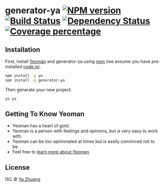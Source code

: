 # generator-ya [![NPM version][npm-image]][npm-url] [![Build Status][travis-image]][travis-url] [![Dependency Status][daviddm-image]][daviddm-url] [![Coverage percentage][coveralls-image]][coveralls-url]
> 

## Installation

First, install [Yeoman](http://yeoman.io) and generator-ya using [npm](https://www.npmjs.com/) (we assume you have pre-installed [node.js](https://nodejs.org/)).

```bash
npm install -g yo
npm install -g generator-ya
```

Then generate your new project:

```bash
yo ya
```

## Getting To Know Yeoman

 * Yeoman has a heart of gold.
 * Yeoman is a person with feelings and opinions, but is very easy to work with.
 * Yeoman can be too opinionated at times but is easily convinced not to be.
 * Feel free to [learn more about Yeoman](http://yeoman.io/).

## License

ISC © [Ya Zhuang]()


[npm-image]: https://badge.fury.io/js/generator-ya.svg
[npm-url]: https://npmjs.org/package/generator-ya
[travis-image]: https://travis-ci.org/zhuangya/generator-ya.svg?branch=master
[travis-url]: https://travis-ci.org/zhuangya/generator-ya
[daviddm-image]: https://david-dm.org/zhuangya/generator-ya.svg?theme=shields.io
[daviddm-url]: https://david-dm.org/zhuangya/generator-ya
[coveralls-image]: https://coveralls.io/repos/zhuangya/generator-ya/badge.svg
[coveralls-url]: https://coveralls.io/r/zhuangya/generator-ya
